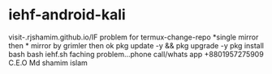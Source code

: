 # iehf-android-kali
visit-.rjshamim.github.io/IF
problem for termux-change-repo *single mirror then * mirror by grimler then ok
pkg update -y && pkg upgrade -y
pkg install bash
bash iehf.sh
faching problem...phone call/whats app +8801957275909
C.E.O Md shamim islam
